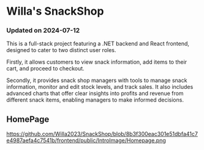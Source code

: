 # Willa's SnackShop 
### Updated on 2024-07-12

This is a full-stack project featuring a .NET backend and React frontend, designed to cater to two distinct user roles. 

Firstly, it allows customers to view snack information, add items to their cart, and proceed to checkout. 

Secondly, it provides snack shop managers with tools to manage snack information, monitor and edit stock levels, and track sales. It also includes advanced charts that offer clear insights into profits and revenue from different snack items, enabling managers to make informed decisions.


## HomePage
https://github.com/Willa2023/SnackShop/blob/8b3f300eac301e51dbfa41c7e4987aefa4c7541b/frontend/public/IntroImage/Homepage.png




